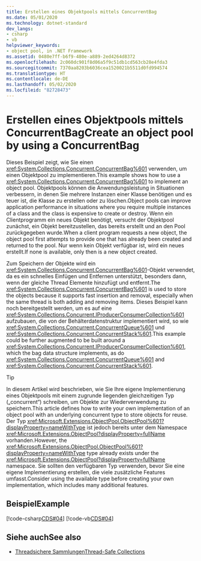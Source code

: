 ```yaml
---
title: Erstellen eines Objektpools mittels ConcurrentBag
ms.date: 05/01/2020
ms.technology: dotnet-standard
dev_langs:
- csharp
- vb
helpviewer_keywords:
- object pool, in .NET Framework
ms.assetid: 0480e7ff-b6f9-480e-a889-2ed4264d8372
ms.openlocfilehash: 2c060dc901f8d06a5f9c51db1cd563cb28e4fda3
ms.sourcegitcommit: 7370aa8203b6036cea1520021b5511d0fd994574
ms.translationtype: HT
ms.contentlocale: de-DE
ms.lasthandoff: 05/02/2020
ms.locfileid: "82728473"
---
```

# <a name="create-an-object-pool-by-using-a-concurrentbag"></a><span data-ttu-id="e2c5f-102">Erstellen eines Objektpools mittels ConcurrentBag</span><span class="sxs-lookup"><span data-stu-id="e2c5f-102">Create an object pool by using a ConcurrentBag</span></span>

<span data-ttu-id="e2c5f-103">Dieses Beispiel zeigt, wie Sie einen <xref:System.Collections.Concurrent.ConcurrentBag%601> verwenden, um einen Objektpool zu implementieren.</span><span class="sxs-lookup"><span data-stu-id="e2c5f-103">This example shows how to use a <xref:System.Collections.Concurrent.ConcurrentBag%601> to implement an object pool.</span></span> <span data-ttu-id="e2c5f-104">Objektpools können die Anwendungsleistung in Situationen verbessern, in denen Sie mehrere Instanzen einer Klasse benötigen und es teuer ist, die Klasse zu erstellen oder zu löschen.</span><span class="sxs-lookup"><span data-stu-id="e2c5f-104">Object pools can improve application performance in situations where you require multiple instances of a class and the class is expensive to create or destroy.</span></span> <span data-ttu-id="e2c5f-105">Wenn ein Clientprogramm ein neues Objekt benötigt, versucht der Objektpool zunächst, ein Objekt bereitzustellen, das bereits erstellt und an den Pool zurückgegeben wurde.</span><span class="sxs-lookup"><span data-stu-id="e2c5f-105">When a client program requests a new object, the object pool first attempts to provide one that has already been created and returned to the pool.</span></span> <span data-ttu-id="e2c5f-106">Nur wenn kein Objekt verfügbar ist, wird ein neues erstellt.</span><span class="sxs-lookup"><span data-stu-id="e2c5f-106">If none is available, only then is a new object created.</span></span>

<span data-ttu-id="e2c5f-107">Zum Speichern der Objekte wird ein <xref:System.Collections.Concurrent.ConcurrentBag%601>-Objekt verwendet, da es ein schnelles Einfügen und Entfernen unterstützt, besonders dann, wenn der gleiche Thread Elemente hinzufügt und entfernt.</span><span class="sxs-lookup"><span data-stu-id="e2c5f-107">The <xref:System.Collections.Concurrent.ConcurrentBag%601> is used to store the objects because it supports fast insertion and removal, especially when the same thread is both adding and removing items.</span></span> <span data-ttu-id="e2c5f-108">Dieses Beispiel kann noch bereitgestellt werden, um es auf eine <xref:System.Collections.Concurrent.IProducerConsumerCollection%601> aufzubauen, die von der Behälterdatenstruktur implementiert wird, so wie <xref:System.Collections.Concurrent.ConcurrentQueue%601> und <xref:System.Collections.Concurrent.ConcurrentStack%601>.</span><span class="sxs-lookup"><span data-stu-id="e2c5f-108">This example could be further augmented to be built around a <xref:System.Collections.Concurrent.IProducerConsumerCollection%601>, which the bag data structure implements, as do <xref:System.Collections.Concurrent.ConcurrentQueue%601> and <xref:System.Collections.Concurrent.ConcurrentStack%601>.</span></span>

> [!TIP]
> <span data-ttu-id="e2c5f-109">In diesem Artikel wird beschrieben, wie Sie Ihre eigene Implementierung eines Objektpools mit einem zugrunde liegenden gleichzeitigen Typ („concurrent“) schreiben, um Objekte zur Wiederverwendung zu speichern.</span><span class="sxs-lookup"><span data-stu-id="e2c5f-109">This article defines how to write your own implementation of an object pool with an underlying concurrent type to store objects for reuse.</span></span> <span data-ttu-id="e2c5f-110">Der Typ <xref:Microsoft.Extensions.ObjectPool.ObjectPool%601?displayProperty=nameWithType> ist jedoch bereits unter dem Namespace <xref:Microsoft.Extensions.ObjectPool?displayProperty=fullName> vorhanden.</span><span class="sxs-lookup"><span data-stu-id="e2c5f-110">However, the <xref:Microsoft.Extensions.ObjectPool.ObjectPool%601?displayProperty=nameWithType> type already exists under the <xref:Microsoft.Extensions.ObjectPool?displayProperty=fullName> namespace.</span></span> <span data-ttu-id="e2c5f-111">Sie sollten den verfügbaren Typ verwenden, bevor Sie eine eigene Implementierung erstellen, die viele zusätzliche Features umfasst.</span><span class="sxs-lookup"><span data-stu-id="e2c5f-111">Consider using the available type before creating your own implementation, which includes many additional features.</span></span>

## <a name="example"></a><span data-ttu-id="e2c5f-112">Beispiel</span><span class="sxs-lookup"><span data-stu-id="e2c5f-112">Example</span></span>

[!code-csharp[CDS#04](../../../../samples/snippets/csharp/VS_Snippets_Misc/cds/cs/objectpool.cs#04)]
[!code-vb[CDS#04](../../../../samples/snippets/visualbasic/VS_Snippets_Misc/cds/vb/objectpool04.vb#04)]

## <a name="see-also"></a><span data-ttu-id="e2c5f-113">Siehe auch</span><span class="sxs-lookup"><span data-stu-id="e2c5f-113">See also</span></span>

- [<span data-ttu-id="e2c5f-114">Threadsichere Sammlungen</span><span class="sxs-lookup"><span data-stu-id="e2c5f-114">Thread-Safe Collections</span></span>](../../../../docs/standard/collections/thread-safe/index.md)
